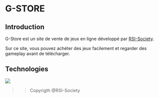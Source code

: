 # G-STORE

## Introduction
G-Store est un site de vente de jeux en ligne développé par [RSI-Society](https://github.com/RSI-Society).

Sur ce site, vous pouvez achéter des jeux facilement et regarder des gameplay avant de télécharger.

## Technologies
<img align="center" src="https://github.com/jahjuno/Sale-of-Game/blob/master/public/images/technologies.png">


>> Copyrigth @RSI-Society
